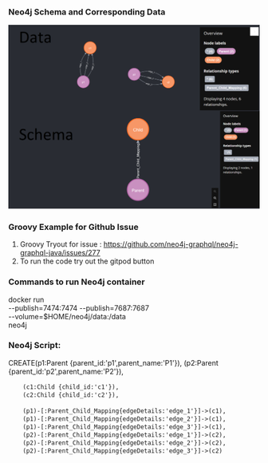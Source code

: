 ### Neo4j Schema and Corresponding Data

![neo4j](./neo4j-parent-child.png)

### Groovy Example for Github Issue

1. Groovy Tryout for issue : https://github.com/neo4j-graphql/neo4j-graphql-java/issues/277
2. To run the code try out the gitpod button

### Commands to run Neo4j container

docker run \
 --publish=7474:7474 --publish=7687:7687 \
 --volume=$HOME/neo4j/data:/data \
 neo4j

### Neo4j Script:

CREATE(p1:Parent {parent_id:'p1',parent_name:'P1'}),
(p2:Parent {parent_id:'p2',parent_name:'P2'}),

        (c1:Child {child_id:'c1'}),
        (c2:Child {child_id:'c2'}),

        (p1)-[:Parent_Child_Mapping{edgeDetails:'edge_1'}]->(c1),
        (p1)-[:Parent_Child_Mapping{edgeDetails:'edge_2'}]->(c1),
        (p1)-[:Parent_Child_Mapping{edgeDetails:'edge_3'}]->(c1),
        (p2)-[:Parent_Child_Mapping{edgeDetails:'edge_1'}]->(c2),
        (p2)-[:Parent_Child_Mapping{edgeDetails:'edge_2'}]->(c2),
        (p2)-[:Parent_Child_Mapping{edgeDetails:'edge_3'}]->(c2)
